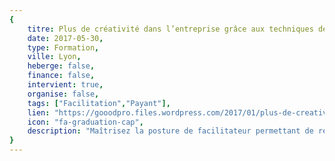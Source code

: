 ```yaml
---
{
	titre: Plus de créativité dans l’entreprise grâce aux techniques de facilitation,
	date: 2017-05-30,
	type: Formation,
	ville: Lyon,
	heberge: false,
	finance: false,
	intervient: true,
	organise: false,
	tags: ["Facilitation","Payant"],
	lien: "https://gooodpro.files.wordpress.com/2017/01/plus-de-creativite-dans-entreprise-grace-aux-techniques-de-facilitation.pdf",
	icon: "fa-graduation-cap",
	description: "Maîtrisez la posture de facilitateur permettant de rendre un groupe plus créatif, apprendez à animer des ateliers permettant aux groupes de générer et sélectionner les bonnes idées, apprendez à faciliter un groupe et gérer les tensions"
}
---
```

